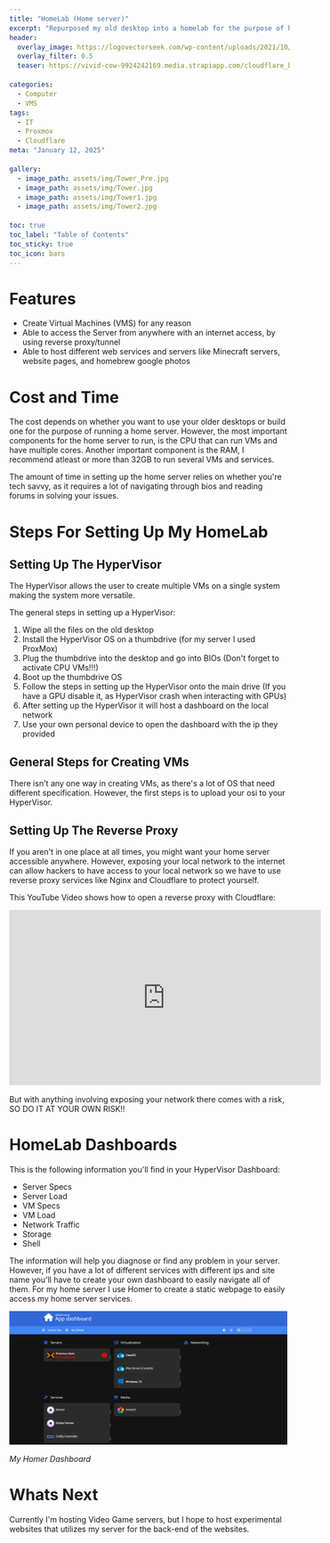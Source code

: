 ```yaml
---
title: "HomeLab (Home server)"
excerpt: "Repurposed my old desktop into a homelab for the purpose of hosting my different services"
header:
  overlay_image: https://logovectorseek.com/wp-content/uploads/2021/10/proxmox-server-solutions-gmbh-logo-vector.png
  overlay_filter: 0.5
  teaser: https://vivid-cow-9924242169.media.strapiapp.com/cloudflare_bb657624dc.webp

categories:
  - Computer
  - VMS
tags:
  - IT
  - Proxmox
  - Cloudflare
meta: "January 12, 2025"

gallery:
  - image_path: assets/img/Tower_Pre.jpg
  - image_path: assets/img/Tower.jpg
  - image_path: assets/img/Tower1.jpg
  - image_path: assets/img/Tower2.jpg
  
toc: true
toc_label: "Table of Contents"
toc_sticky: true
toc_icon: bars
---
```


# Features
* Create Virtual Machines (VMS) for any reason
* Able to access the Server from anywhere with an internet access, by using reverse proxy/tunnel
* Able to host different web services and servers like Minecraft servers, website pages, and homebrew google photos

# Cost and Time
The cost depends on whether you want to use your older desktops or build one for the purpose of running a home server. However, the most important components for the home server to run, is the CPU that can run VMs and have multiple cores. Another important component is the RAM, I recommend atleast or more than 32GB to run several VMs and services.

The amount of time in setting up the home server relies on whether you're tech savvy, as it requires a lot of navigating through bios and reading forums in solving your issues.

# Steps For Setting Up My HomeLab

## Setting Up The HyperVisor
The HyperVisor allows the user to create multiple VMs on a single system making the system more versatile.

The general steps in setting up a HyperVisor:

1. Wipe all the files on the old desktop
2. Install the HyperVisor OS on a thumbdrive (for my server I used ProxMox)
3. Plug the thumbdrive into the desktop and go into BIOs (Don't forget to activate CPU VMs!!!)
4. Boot up the thumbdrive OS
5. Follow the steps in setting up the HyperVisor onto the main drive (If you have a GPU disable it, as HyperVisor crash when interacting with GPUs)
6. After setting up the HyperVisor it will host a dashboard on the local network 
7. Use your own personal device to open the dashboard with the ip they provided

## General Steps for Creating VMs
There isn't any one way in creating VMs, as there's a lot of OS that need different specification. However, the first steps is to upload your osi to your HyperVisor.

## Setting Up The Reverse Proxy
If you aren't in one place at all times, you might want your home server accessible anywhere. However, exposing your local network to the internet can allow hackers to have access to your local network so we have to use reverse proxy services like Nginx and Cloudflare to protect yourself.

This YouTube Video shows how to open a reverse proxy with Cloudflare:

<iframe width="560" height="315" src="https://www.youtube.com/embed/ey4u7OUAF3c?si=vu0EMVXzkQwmT9Bo" title="YouTube video player" frameborder="0" allow="accelerometer; autoplay; clipboard-write; encrypted-media; gyroscope; picture-in-picture; web-share" referrerpolicy="strict-origin-when-cross-origin" allowfullscreen></iframe>

But with anything involving exposing your network there comes with a risk, SO DO IT AT YOUR OWN RISK!!

# HomeLab Dashboards
This is the following information you'll find in your HyperVisor Dashboard:
* Server Specs
* Server Load
* VM Specs
* VM Load
* Network Traffic
* Storage
* Shell 

The information will help you diagnose or find any problem in your server. However, if you have a lot of different services with different ips and site name you'll have to create your own dashboard to easily navigate all of them. For my home server I use Homer to create a static webpage to easily access my home server services.

<img src="/assets/img/Homer.png" alt="Motor setup" style="width:500px;" class="figures"/>

*My Homer Dashboard*

# Whats Next
Currently I'm hosting Video Game servers, but I hope to host experimental websites that utilizes my server for the back-end of the websites.